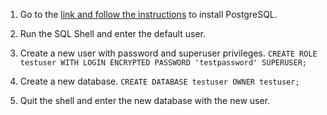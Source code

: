 1. Go to the [link and follow the instructions](https://www.postgresqltutorial.com/postgresql-getting-started/install-postgresql/) to install PostgreSQL.

2. Run the SQL Shell and enter the default user.

3. Create a new user with password and superuser privileges. 
`CREATE ROLE testuser WITH LOGIN ENCRYPTED PASSWORD 'testpassword' SUPERUSER;`

4. Create a new database.
`CREATE DATABASE testuser OWNER testuser;`

5. Quit the shell and enter the new database with the new user.

